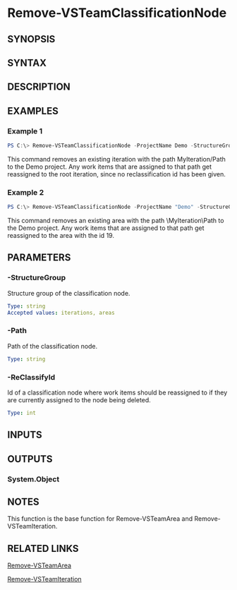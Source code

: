<!-- #include "./common/header.md" -->

# Remove-VSTeamClassificationNode

## SYNOPSIS

<!-- #include "./synopsis/Remove-VSTeamClassificationNode.md" -->

## SYNTAX

## DESCRIPTION

<!-- #include "./synopsis/Remove-VSTeamClassificationNode.md" -->

## EXAMPLES

### Example 1

```powershell
PS C:\> Remove-VSTeamClassificationNode -ProjectName Demo -StructureGroup "iterations" -Path "\MyIteration\Path"
```

This command removes an existing iteration with the path MyIteration/Path to the Demo project. Any work items that are assigned to that path get reassigned to the root iteration, since no reclassification id has been given.

### Example 2

```powershell
PS C:\> Remove-VSTeamClassificationNode -ProjectName "Demo" -StructureGroup "areas" -Path "\MyIteration\Path" -ReClassifyId 19
```

This command removes an existing area with the path \MyIteration\Path to the Demo project. Any work items that are assigned to that path get reassigned to the area with the id 19.

## PARAMETERS

<!-- #include "./params/projectName.md" -->

### -StructureGroup

Structure group of the classification node.

```yaml
Type: string
Accepted values: iterations, areas
```

### -Path

Path of the classification node.

```yaml
Type: string
```

### -ReClassifyId

Id of a classification node where work items should be reassigned to if they are currently assigned to the node being deleted.

```yaml
Type: int
```

<!-- #include "./params/force.md" -->

## INPUTS

## OUTPUTS

### System.Object

## NOTES

This function is the base function for Remove-VSTeamArea and Remove-VSTeamIteration.

<!-- #include "./common/prerequisites.md" -->

## RELATED LINKS

<!-- #include "./common/related.md" -->

[Remove-VSTeamArea](Remove-VSTeamArea.md)

[Remove-VSTeamIteration](Remove-VSTeamIteration.md)
